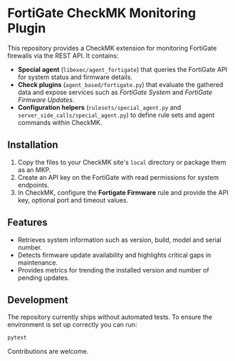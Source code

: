 # FortiGate CheckMK Monitoring Plugin

This repository provides a CheckMK extension for monitoring FortiGate firewalls via the REST API. It contains:

- **Special agent** (`libexec/agent_fortigate`) that queries the FortiGate API for system status and firmware details.
- **Check plugins** (`agent_based/fortigate.py`) that evaluate the gathered data and expose services such as *FortiGate System* and *FortiGate Firmware Updates*.
- **Configuration helpers** (`rulesets/special_agent.py` and `server_side_calls/special_agent.py`) to define rule sets and agent commands within CheckMK.

## Installation

1. Copy the files to your CheckMK site's `local` directory or package them as an MKP.
2. Create an API key on the FortiGate with read permissions for system endpoints.
3. In CheckMK, configure the **Fortigate Firmware** rule and provide the API key, optional port and timeout values.

## Features

- Retrieves system information such as version, build, model and serial number.
- Detects firmware update availability and highlights critical gaps in maintenance.
- Provides metrics for trending the installed version and number of pending updates.

## Development

The repository currently ships without automated tests. To ensure the environment is set up correctly you can run:

```bash
pytest
```

Contributions are welcome.
